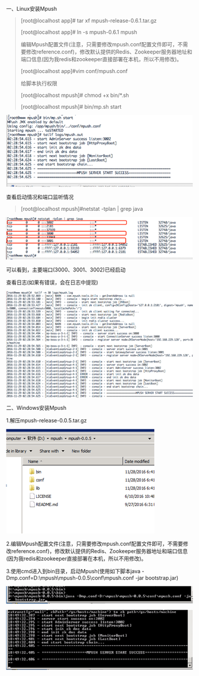 一、Linux安装Mpush

> \[root@localhost app\]\# tar xf mpush-release-0.6.1.tar.gz
> 
> \[root@localhost app\]\# ln -s mpush-0.6.1 mpush
> 
> 编辑Mpush配置文件\(注意，只需要修改mpush.conf配置文件即可，不需要修改reference.conf\)，修改默认提供的Redis、Zookeeper服务器地址和端口信息\(因为我redis和zookeeper直接部署在本机，所以不用修改\)。
> 
> \[root@localhost app\]\#vim conf\/mpush.conf
> 
> 给脚本执行权限
> 
> \[root@localhost mpush\]\# chmod +x bin\/\*.sh
> 
> \[root@localhost mpush\]\# bin\/mp.sh start

![](/assets/mpush01.png)

查看启动情况和端口监听情况

> \[root@localhost mpush\]\#netstat -tplan \| grep java

![](/assets/mpush02.png)

可以看到，主要端口\(3000、3001、3002\)已经启动

查看日志\(如果有错误，会在日志中提现\)

![](/assets/mpush03.png)

二、Windows安装Mpush

1.解压mpush-release-0.0.5.tar.gz

![](/assets/mpush04.png)

2.编辑Mpush配置文件\(注意，只需要修改mpush.conf配置文件即可，不需要修改reference.conf\)，修改默认提供的Redis、Zookeeper服务器地址和端口信息\(因为我redis和zookeeper直接部署在本机，所以不用修改\)。

3.使用cmd进入到bin目录，启动Mpush\(使用如下脚本java -Dmp.conf=D:\mpush\mpush-0.0.5\conf\mpush.conf -jar bootstrap.jar\)

![](/assets/mpush05.png)

![](/assets/mpush06.png)


